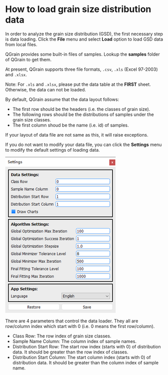 # How to load grain size distribution data

In order to analyze the grain size distribution (GSD), the first necessary step is data loading. Click the **File** menu and select **Load** option to load GSD data from local files.

QGrain provides some built-in files of samples. Lookup the **samples** folder of QGrain to get them.

At present, QGrain supports three file formats, `.csv`, `.xls` (Excel 97-2003) and `.xlsx`.

Note: For `.xls` and `.xlsx`, please put the data table at the **FIRST** sheet. Otherwise, the data can not be loaded.

By default, QGrain assume that the data layout follows:

* The first row should be the headers (i.e. the classes of grain size).
* The following rows should be the distributions of samples under the grain size classes.
* The first column shoud be the name (i.e. id) of samples.

If your layout of data file are not same as this, it will raise exceptions.

If you do not want to modify your data file, you can click the **Settings** menu to modify the default settings of loading data.

![Setting Window](../figures/settings_window.png)

There are 4 parameters that control the data loader. They all are row/column index which start with 0 (i.e. 0 means the first row/column).

* Class Row: The row index of grain size classes.
* Sample Name Column: The column index of sample names.
* Distribution Start Row: The start row index (starts with 0) of distribution data. It should be greater than the row index of classes.
* Distribution Start Column: The start column index (starts with 0) of distribution data. It should be greater than the column index of sample name.
